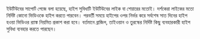 ইউটিউবের সাপোর্ট পেজে বলা হয়েছে, হাইপ সুবিধাটি ইউটিউবের লাইক বা শেয়ারের মতোই। দর্শকেরা লাইকের মতো নির্দিষ্ট কোনো ভিডিওকে হাইপ করতে পারবেন। পরবর্তী সময়ে হাইপের ওপর নির্ভর করে সর্বশেষ সাত দিনের হাইপ হওয়া ভিডিওর র‍্যাঙ্ক নিয়মিত প্রকাশ করা হবে। বর্তমানে ব্রাজিল, তাইওয়ান ও তুরস্কের নির্দিষ্ট কিছু ব্যবহারকারী হাইপ সুবিধা ব্যবহার করতে পারছেন।
